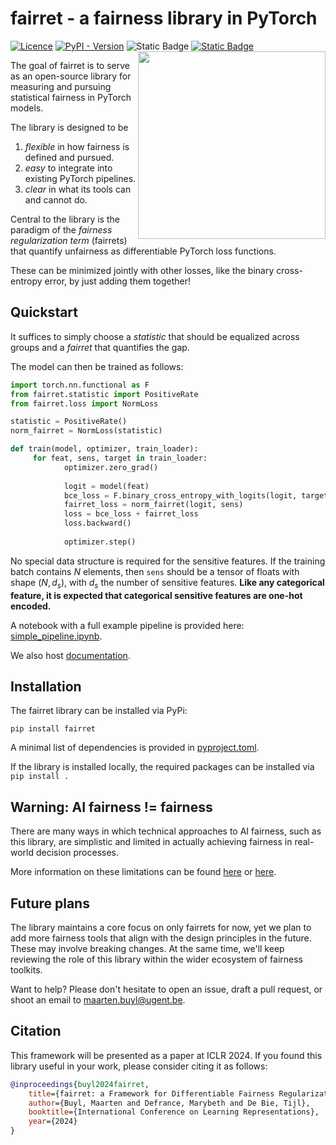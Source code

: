# fairret - a fairness library in PyTorch

[![Licence](https://img.shields.io/github/license/aida-ugent/fairret)](https://github.com/aida-ugent/fairret/blob/main/LICENSE)
[![PyPI - Version](https://img.shields.io/pypi/v/fairret)](https://pypi.org/project/fairret/)
![Static Badge](https://img.shields.io/badge/PyTorch-ee4c2c)
[![Static Badge](https://img.shields.io/badge/Original%20Paper-00a0ff)](https://openreview.net/pdf?id=NnyD0Rjx2B)
<img src="./docs/source/_static/fairret.png" height="300" align="right">

The goal of fairret is to serve as an open-source library for measuring and pursuing statistical fairness in PyTorch models. 

The library is designed to be 
1. *flexible* in how fairness is defined and pursued.
2. *easy* to integrate into existing PyTorch pipelines.
3. *clear* in what its tools can and cannot do.

Central to the library is the paradigm of the _fairness regularization term_ (fairrets) that quantify unfairness as differentiable PyTorch loss functions. 

These can be minimized jointly with other losses, like the binary cross-entropy error, by just adding them together!

## Quickstart

It suffices to simply choose a _statistic_ that should be equalized across groups and a _fairret_ that quantifies the gap. 

The model can then be trained as follows:

```python
import torch.nn.functional as F
from fairret.statistic import PositiveRate
from fairret.loss import NormLoss

statistic = PositiveRate()
norm_fairret = NormLoss(statistic)

def train(model, optimizer, train_loader):
     for feat, sens, target in train_loader:
            optimizer.zero_grad()
            
            logit = model(feat)
            bce_loss = F.binary_cross_entropy_with_logits(logit, target)
            fairret_loss = norm_fairret(logit, sens)
            loss = bce_loss + fairret_loss
            loss.backward()
            
            optimizer.step()
```

No special data structure is required for the sensitive features. If the training batch contains $N$ elements, then `sens` should be a tensor of floats with shape $(N, d_s)$, with $d_s$ the number of sensitive features. **Like any categorical feature, it is expected that categorical sensitive features are one-hot encoded.**

A notebook with a full example pipeline is provided here: [simple_pipeline.ipynb](/examples/simple_pipeline.ipynb).

We also host [documentation](https://aida-ugent.github.io/fairret/).

## Installation
The fairret library can be installed via PyPi:

```
pip install fairret
```

A minimal list of dependencies is provided in [pyproject.toml](https://github.com/aida-ugent/fairret/blob/main/pyproject.toml). 

If the library is installed locally, the required packages can be installed via `pip install .`

## Warning: AI fairness != fairness
There are many ways in which technical approaches to AI fairness, such as this library, are simplistic and limited in actually achieving fairness in real-world decision processes.

More information on these limitations can be found [here](https://dl.acm.org/doi/full/10.1145/3624700) or [here](https://ojs.aaai.org/index.php/AAAI/article/view/26798).

## Future plans
The library maintains a core focus on only fairrets for now, yet we plan to add more fairness tools that align with the design principles in the future. These may involve breaking changes. At the same time, we'll keep reviewing the role of this library within the wider ecosystem of fairness toolkits. 

Want to help? Please don't hesitate to open an issue, draft a pull request, or shoot an email to [maarten.buyl@ugent.be](mailto:maarten.buyl@ugent.be).

## Citation
This framework will be presented as a paper at ICLR 2024. If you found this library useful in your work, please consider citing it as follows:

```bibtex
@inproceedings{buyl2024fairret,
    title={fairret: a Framework for Differentiable Fairness Regularization Terms},
    author={Buyl, Maarten and Defrance, Marybeth and De Bie, Tijl},
    booktitle={International Conference on Learning Representations},
    year={2024}
}
```
